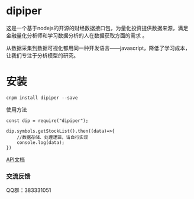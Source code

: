 # dipiper
这是一个基于nodejs的开源的财经数据接口包，为量化投资提供数据来源，满足金融量化分析师和学习数据分析的人在数据获取方面的需求
。      

从数据采集到数据可视化都用同一种开发语言——javascript，降低了学习成本，让我们专注于分析模型的研究。



# 安装
` cnpm install dipiper --save `

使用方法   
```
const dip = require("dipiper");

dip.symbols.getStockList().then((data)=>{
    //数据存储、处理逻辑，请自行实现
    console.log(data);
})
```

[API文档](http://dipiper.tech)

### 交流反馈
QQ群：383331051